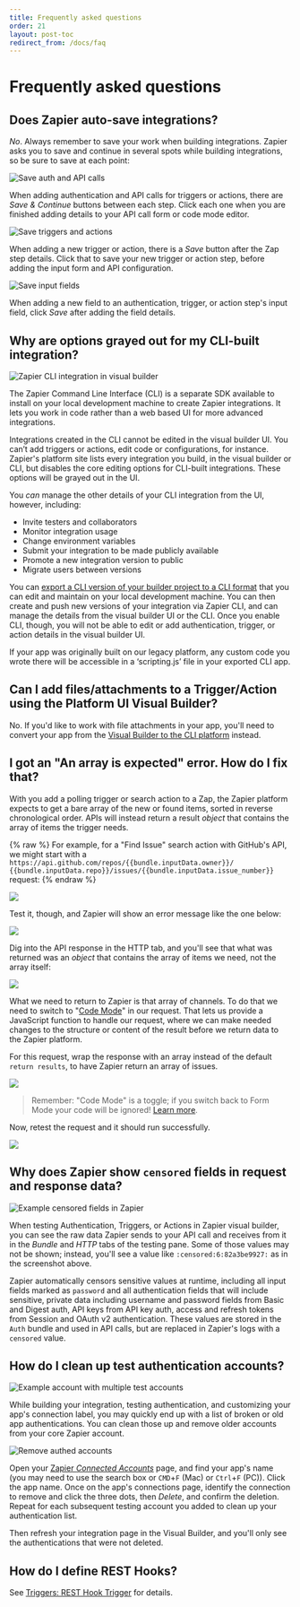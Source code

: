 ```yaml
---
title: Frequently asked questions
order: 21
layout: post-toc
redirect_from: /docs/faq
---
```


# Frequently asked questions

<a id="save"></a>

## Does Zapier auto-save integrations?

_No_. Always remember to save your work when building integrations. Zapier asks you to save and continue in several spots while building integrations, so be sure to save at each point:

![Save auth and API calls](https://cdn.zappy.app/197afa28db0a58da34f339553ea4631f.png)

When adding authentication and API calls for triggers or actions, there are _Save & Continue_ buttons between each step. Click each one when you are finished adding details to your API call form or code mode editor.

![Save triggers and actions](https://cdn.zappy.app/57809cc1b678825d0f2e96909270d3d8.png)

When adding a new trigger or action, there is a _Save_ button after the Zap step details. Click that to save your new trigger or action step, before adding the input form and API configuration.

![Save input fields](https://cdn.zappy.app/84ae560095048083c876d3a2274743f4.png)

When adding a new field to an authentication, trigger, or action step's input field, click _Save_ after adding the field details.

<a id="code"></a>

## Why are options grayed out for my CLI-built integration?

![Zapier CLI integration in visual builder](https://cdn.zappy.app/1bf0fc78333fa9a48d6ed3b234f3e717.png)

The Zapier Command Line Interface (CLI) is a separate SDK available to install on your local development machine to create Zapier integrations. It lets you work in code rather than a web based UI for more advanced integrations.

Integrations created in the CLI cannot be edited in the visual builder UI. You can’t add triggers or actions, edit code or configurations, for instance. Zapier's platform site lists every integration you build, in the visual builder or CLI, but disables the core editing options for CLI-built integrations. These options will be grayed out in the UI.

You _can_ manage the other details of your CLI integration from the UI, however, including:

- Invite testers and collaborators
- Monitor integration usage
- Change environment variables
- Submit your integration to be made publicly available
- Promote a new integration version to public
- Migrate users between versions

You can [export a CLI version of your builder project to a CLI format](https://platform.zapier.com/manage/export-integration) that you can edit and maintain on your local development machine. You can then create and push new versions of your integration via Zapier CLI, and can manage the details from the visual builder UI or the CLI. Once you enable CLI, though, you will not be able to edit or add authentication, trigger, or action details in the visual builder UI.

If your app was originally built on our legacy platform, any custom code you wrote there will be accessible in a ‘scripting.js’ file in your exported CLI app.

<a id="response"></a>

## Can I add files/attachments to a Trigger/Action using the Platform UI Visual Builder?

No. If you'd like to work with file attachments in your app, you'll need to convert your app from the [Visual Builder to the CLI platform](https://platform.zapier.com/manage/export-integration) instead.

<a id="files"></a>

## I got an "An array is expected" error. How do I fix that?

With you add a polling trigger or search action to a Zap, the Zapier platform expects to get a bare array of the new or found items, sorted in reverse chronological order. APIs will instead return a result _object_ that contains the array of items the trigger needs.

{% raw %}
For example, for a "Find Issue" search action with GitHub's API, we might start with a `https://api.github.com/repos/{{bundle.inputData.owner}}/ {{bundle.inputData.repo}}/issues/{{bundle.inputData.issue_number}}` request:
{% endraw %}

![](https://cdn.zappy.app/a5516cc30abee4f84a58ac5b7b3dfc76.png)

Test it, though, and Zapier will show an error message like the one below:

![](https://cdn.zappy.app/2461b0e7f49ecf5aed90d429a59ad2bf.png)

Dig into the API response in the HTTP tab, and you'll see that what was returned was an _object_ that contains the array of items we need, not the array itself:

![](https://cdn.zappy.app/d569e3a05f643a9a199b5d85dc4a4fc2.png)

What we need to return to Zapier is that array of channels. To do that we need to switch to "[Code Mode](https://platform.zapier.com/build/code-mode)" in our request. That lets us provide a JavaScript function to handle our request, where we can make needed changes to the structure or content of the result before we return data to the Zapier platform.

For this request, wrap the response with an array instead of the default `return results`, to have Zapier return an array of issues.

![](https://cdn.zappy.app/3bec13fa502f47ff1e5f9bfded052b4d.png)

> Remember: "Code Mode" is a toggle; if you switch back to Form Mode your code will be ignored! [Learn more](#code).

Now, retest the request and it should run successfully.

![](https://cdn.zappy.app/af56c7fed5183aed462d2e7efbf78f8c.png)

<a id="censored"></a>

## Why does Zapier show `censored` fields in request and response data?

![Example censored fields in Zapier](https://cdn.zappy.app/1ace9c1a32b101b30d8600db73c5dd10.png)

When testing Authentication, Triggers, or Actions in Zapier visual builder, you can see the raw data Zapier sends to your API call and receives from it in the _Bundle_ and _HTTP_ tabs of the testing pane. Some of those values may not be shown; instead, you'll see a value like `:censored:6:82a3be9927:` as in the screenshot above.

Zapier automatically censors sensitive values at runtime, including all input fields marked as `password` and all authentication fields that will include sensitive, private data including username and password fields from Basic and Digest auth, API keys from API key auth, access and refresh tokens from Session and OAuth v2 authentication. These values are stored in the `Auth` bundle and used in API calls, but are replaced in Zapier's logs with a `censored` value.

<a id="cleanup"></a>

## How do I clean up test authentication accounts?

![Example account with multiple test accounts](https://cdn.zappy.app/943cd7b0ee2ada32492c834157a2eccb.png)

While building your integration, testing authentication, and customizing your app's connection label, you may quickly end up with a list of broken or old app authentications. You can clean those up and remove older accounts from your core Zapier account.

![Remove authed accounts](https://cdn.zappy.app/b31f5c7f712c1a585e727b729248615a.png)

Open your [Zapier _Connected Accounts_](https://zapier.com/app/connections) page, and find your app's name (you may need to use the search box or `CMD`+`F` (Mac) or `Ctrl`+`F` (PC)). Click the app name. Once on the app's connections page, identify the connection to remove and click the three dots, then _Delete_, and confirm the deletion. Repeat for each subsequent testing account you added to clean up your authentication list.

Then refresh your integration page in the Visual Builder, and you'll only see the authentications that were not deleted.

## How do I define REST Hooks?

See [Triggers: REST Hook Trigger](https://platform.zapier.com/build/triggers#rest-hook-trigger) for details.
